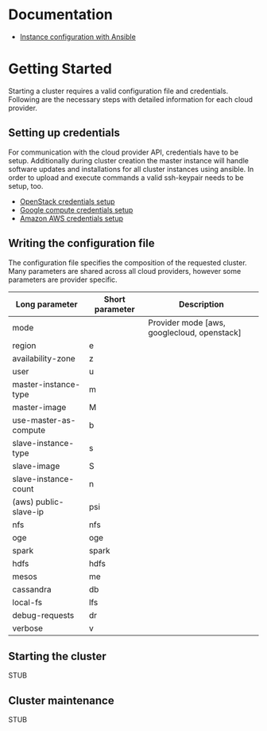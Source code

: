 # Documentation

- [Instance configuration with Ansible](../bibigrid-core/src/main/resources/README.md)

# Getting Started
Starting a cluster requires a valid configuration file and credentials. Following are the necessary steps with detailed information for each cloud provider.

## Setting up credentials
For communication with the cloud provider API, credentials have to be setup.
Additionally during cluster creation the master instance will handle software updates and installations for all cluster instances using ansible.
In order to upload and execute commands a valid ssh-keypair needs to be setup, too.
- [OpenStack credentials setup](../bibigrid-openstack/docs/Credentials_Setup.md)
- [Google compute credentials setup](../bibigrid-googlecloud/docs/Credentials_Setup.md)
- [Amazon AWS credentials setup](../bibigrid-aws/docs/Credentials_Setup.md)

## Writing the configuration file
The configuration file specifies the composition of the requested cluster. Many parameters are shared across all cloud providers, however some parameters are provider specific.

| Long parameter        | Short parameter | Description                                 |
|-----------------------|-----------------|---------------------------------------------|
| mode                  |                 | Provider mode [aws, googlecloud, openstack] | 
| region                | e               | |
| availability-zone     | z               | |
| user                  | u               | |
| master-instance-type  | m               | |
| master-image          | M               | |
| use-master-as-compute | b               | |
| slave-instance-type   | s               | |
| slave-image           | S               | |
| slave-instance-count  | n               | |
| (aws) public-slave-ip | psi             | |
| nfs                   | nfs             | |
| oge                   | oge             | |
| spark                 | spark           | |
| hdfs                  | hdfs            | |
| mesos                 | me              | |
| cassandra             | db              | |
| local-fs              | lfs             | |
| debug-requests        | dr              | |
| verbose               | v               | |

## Starting the cluster
STUB

## Cluster maintenance
STUB
